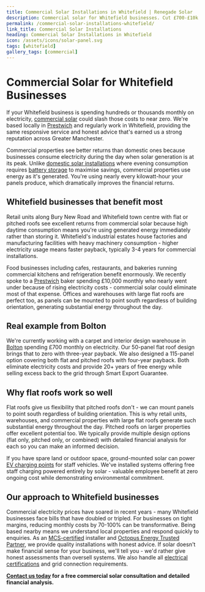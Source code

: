 ```yaml
---
title: Commercial Solar Installations in Whitefield | Renegade Solar
description: Commercial solar for Whitefield businesses. Cut £700-£10k monthly bills to zero with 3-4 year payback. Factories, retail, hospitality - local service.
permalink: /commercial-solar-installations-whitefield/
link_title: Commercial Solar Installations
heading: Commercial Solar Installations in Whitefield
icon: /assets/icons/solar-panel.svg
tags: [whitefield]
gallery_tags: [commercial]
---
```


# Commercial Solar for Whitefield Businesses

If your Whitefield business is spending hundreds or thousands monthly on electricity, [commercial solar](/services/commercial-solar-installations/) could slash those costs to near zero. We're based locally in [Prestwich](/commercial-solar-installations-prestwich/) and regularly work in Whitefield, providing the same responsive service and honest advice that's earned us a strong reputation across Greater Manchester.

Commercial properties see better returns than domestic ones because businesses consume electricity during the day when solar generation is at its peak. Unlike [domestic solar installations](/services/solar-and-battery-installations/) where evening consumption requires [battery storage](/services/home-battery-installations/) to maximise savings, commercial properties use energy as it's generated. You're using nearly every kilowatt-hour your panels produce, which dramatically improves the financial returns.

## Whitefield businesses that benefit most

Retail units along Bury New Road and Whitefield town centre with flat or pitched roofs see excellent returns from commercial solar because high daytime consumption means you're using generated energy immediately rather than storing it. Whitefield's industrial estates house factories and manufacturing facilities with heavy machinery consumption - higher electricity usage means faster payback, typically 3-4 years for commercial installations.

Food businesses including cafes, restaurants, and bakeries running commercial kitchens and refrigeration benefit enormously. We recently spoke to a [Prestwich](/commercial-solar-installations-prestwich/) baker spending £10,000 monthly who nearly went under because of rising electricity costs - commercial solar could eliminate most of that expense. Offices and warehouses with large flat roofs are perfect too, as panels can be mounted to point south regardless of building orientation, generating substantial energy throughout the day.

## Real example from Bolton

We're currently working with a carpet and interior design warehouse in [Bolton](/commercial-solar-installations-bolton/) spending £700 monthly on electricity. Our 50-panel flat roof design brings that to zero with three-year payback. We also designed a 115-panel option covering both flat and pitched roofs with four-year payback. Both eliminate electricity costs and provide 20+ years of free energy while selling excess back to the grid through Smart Export Guarantee.

## Why flat roofs work so well

Flat roofs give us flexibility that pitched roofs don't - we can mount panels to point south regardless of building orientation. This is why retail units, warehouses, and commercial properties with large flat roofs generate such substantial energy throughout the day. Pitched roofs on larger properties offer excellent potential too. We typically provide multiple design options (flat only, pitched only, or combined) with detailed financial analysis for each so you can make an informed decision.

If you have spare land or outdoor space, ground-mounted solar can power [EV charging points](/services/electric-vehicle-charger-installations/) for staff vehicles. We've installed systems offering free staff charging powered entirely by solar - valuable employee benefit at zero ongoing cost while demonstrating environmental commitment.

## Our approach to Whitefield businesses

Commercial electricity prices have soared in recent years - many Whitefield businesses face bills that have doubled or tripled. For businesses on tight margins, reducing monthly costs by 70-100% can be transformative. Being based nearby means we understand local properties and respond quickly to enquiries. As an [MCS-certified](/accreditations/mcs-certified/) installer and [Octopus Energy Trusted Partner](/accreditations/octopus-trusted-partner/), we provide quality installations with honest advice. If solar doesn't make financial sense for your business, we'll tell you - we'd rather give honest assessments than oversell systems. We also handle all [electrical certifications](/services/electrical-testing/) and grid connection requirements.

**[Contact us today](/contact/) for a free commercial solar consultation and detailed financial analysis.**
